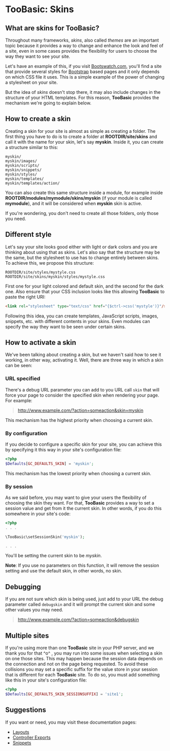 # TooBasic: Skins
## What are skins for __TooBasic__?
Throughout many frameworks, _skins_, also called _themes_ are an important topic
because it provides a way to change and enhance the look and feel of a site, even
in some cases provides the flexibility for users to choose the way they want to
see your site.

Let's have an example of this, if you visit
[Bootswatch.com](http://bootswatch.com/), you'll find a site that provide several
styles for [Bootstrap](http://getbootstrap.com/) based pages and it only depends
on which CSS file it uses.
This is a simple example of the power of changing a stylesheet on your site.

But the idea of _skins_ doesn't stop there, it may also include changes in the
structure of your HTML templates.
For this reason, __TooBasic__ provides the mechanism we're going to explain below.

## How to create a skin
Creating a skin for your site is almost as simple as creating a folder.
The first thing you have to do is to create a folder at __ROOTDIR/site/skins__ and
call it with the name for your skin, let's say __myskin__.
Inside it, you can create a structure similar to this:
```text
myskin/
myskin/images/
myskin/scripts/
myskin/snippets/
myskin/styles/
myskin/templates/
myskin/templates/action/
```

You can also create this same structure inside a module, for example inside
__ROOTDIR/modules/mymodule/skins/myskin__ (if your module is called __mymodule__),
and it will be considered when __myskin__ skin is active.

If you're wondering, you don't need to create all those folders, only those you
need.

## Different style
Let's say your site looks good either with light or dark colors and you are
thinking about using that as skins.
Let's also say that the structure may be the same, but the stylesheet to use has
to change entirely between skins.
To achieve this, we propose this structure:
```text
ROOTDIR/site/styles/mystyle.css
ROOTDIR/site/skins/myskin/styles/mystyle.css
```
First one for your light colored and default skin, and the second for the dark
one.
Also ensure that your CSS inclusion looks like this allowing __TooBasic__ to paste
the right URI:
```html
<link rel="stylesheet" type="text/css" href="{$ctrl->css('mystyle')}"/>
```

Following this idea, you can create templates, JavaScript scripts, images,
snippets, etc. with different contents in your skins.
Even modules can specify the way they want to be seen under certain skins.

## How to activate a skin
We've been talking about creating a skin, but we haven't said how to see it
working, in other way, activating it.
Well, there are three way in which a skin can be seen:

### URL specified
There's a debug URL parameter you can add to you URL call `skin` that will force
your page to consider the specified skin when rendering your page.
For example:

>http://www.example.com/?action=someaction&skin=myskin

This mechanism has the highest priority when choosing a current skin.

### By configuration
If you decide to configure a specific skin for your site, you can achieve this by
specifying it this way in your site's configuration file:
```php
<?php
$Defaults[GC_DEFAULTS_SKIN] = 'myskin';
```
This mechanism has the lowest priority when choosing a current skin.

### By session
As we said before, you may want to give your users the flexibility of choosing the
skin they want.
For that, __TooBasic__ provides a way to set a session value and get from it the
current skin.
In other words, if you do this somewhere in your site's code:
```php
<?php
. . .

\TooBasic\setSessionSkin('myskin');

. . .
```
You'll be setting the current skin to be _myskin_.

__Note__: If you use no parameters on this function, it will remove the session
setting and use the default skin, in other words, no skin.

## Debugging
If you are not sure which skin is being used, just add to your URL the debug
parameter called `debugskin` and it will prompt the current skin and some other
values you may need.

>http://www.example.com/?action=someaction&debugskin

## Multiple sites
If you're using more than one __TooBasic__ site in your PHP server, and we thank
you for that ^o^ , you may run into some issues when selecting a skin on one
those sites.
This may happen because the session data depends on the connection and not on the
page being requested.
To avoid these collisions you may set a specific suffix for the value store in
your session that is different for each __TooBasic__ site.
To do so, you must add something like this in your site's configuration file:
```php
<?php
$Defaults[GC_DEFAULTS_SKIN_SESSIONSUFFIX] = 'site1';
```

## Suggestions
If you want or need, you may visit these documentation pages:

* [Layouts](layout.md)
* [Controller Exports](controllerexports.md)
* [Snippets](snippets.md)

<!--:GBSUMMARY:MVC:6:Skins:-->
